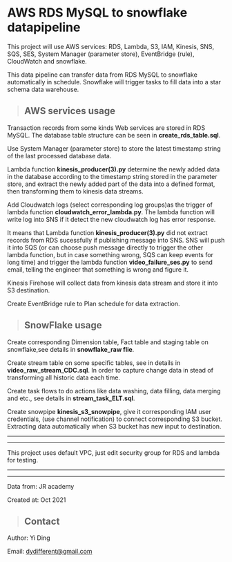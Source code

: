# AWS RDS MySQL to snowflake datapipeline

This project will use AWS services: RDS, Lambda, S3, IAM, Kinesis, SNS, SQS, SES, System Manager (parameter store), EventBridge (rule), CloudWatch and snowflake. 

This data pipeline can transfer data from RDS MySQL to snowflake automatically in schedule. Snowflake will trigger tasks to fill data into a star schema data warehouse.

> ## AWS services usage

Transaction records from some kinds Web services are stored in RDS MySQL. The database table structure can be seen in __create_rds_table.sql__.

Use System Manager (parameter store) to store the latest timestamp string of the last processed database data.

Lambda function __kinesis_producer(3).py__ determine the newly added data in the database according to the timestamp string stored in the parameter store, and extract the newly added part of the data into a defined format, then transforming them to kinesis data streams.

Add Cloudwatch logs (select corresponding log groups)as the trigger of lambda function __cloudwatch_error_lambda.py__. The lambda function will write log into SNS if it detect the new cloudwatch log has error response. 

It means that Lambda function __kinesis_producer(3).py__ did not extract records from RDS sucessfully if publishing message into SNS. SNS will push it into SQS (or can choose push message directly to trigger the other lambda function, but in case something wrong, SQS can keep events for long time) and trigger the lambda function __video_failure_ses.py__ to send email, telling the engineer that something is wrong and figure it. 

Kinesis Firehose will collect data from kinesis data stream and store it into S3 destination. 

Create EventBridge rule to Plan schedule for data extraction.

> ## SnowFlake usage

Create corresponding Dimension table, Fact table and staging table on snowflake,see details in __snowflake_raw flie__.

Create stream table on some specific tables, see in details in __video_raw_stream_CDC.sql__. In order to capture change data in stead of transforming all historic data each time.

Create task flows to do actions like data washing, data filling, data merging and etc., see details in __stream_task_ELT.sql__.

Create snowpipe __kinesis_s3_snowpipe__, give it corresponding IAM user credentials, (use channel notification) to connect corresponding S3 bucket. Extracting data automatically when S3 bucket has new input to destination. 

___
___

This project uses default VPC, just edit security group for RDS and lambda for testing.

___
___

Data from: JR academy

Created at: Oct 2021

> ## Contact
Author: Yi Ding

Email: dydifferent@gmail.com



